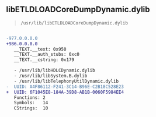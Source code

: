 ## libETLDLOADCoreDumpDynamic.dylib

> `/usr/lib/libETLDLOADCoreDumpDynamic.dylib`

```diff

-977.0.0.0.0
+986.0.0.0.0
   __TEXT.__text: 0x950
   __TEXT.__auth_stubs: 0xc0
   __TEXT.__cstring: 0x179

   - /usr/lib/libHDLCDynamic.dylib
   - /usr/lib/libSystem.B.dylib
   - /usr/lib/libTelephonyUtilDynamic.dylib
-  UUID: A4F86112-F241-3C14-B96E-C2B18C528E23
+  UUID: 6F1045E8-184A-39D8-AB1B-0060F5984EE4
   Functions: 2
   Symbols:   14
   CStrings:  10

```
